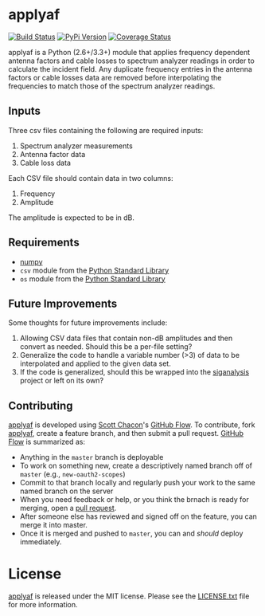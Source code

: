 # applyaf

[![Build Status][travis image]][travis link]
[![PyPi Version][pypi ver image]][pypi ver link]
[![Coverage Status][coveralls image]][coveralls link]

applyaf is a Python (2.6+/3.3+) module that applies frequency dependent
antenna factors and cable losses to spectrum analyzer readings in order
to calculate the incident field. Any duplicate frequency entries in the
antenna factors or cable losses data are removed before interpolating
the frequencies to match those of the spectrum analyzer readings.

## Inputs

Three csv files containing the following are required inputs:

1. Spectrum analyzer measurements
2. Antenna factor data
3. Cable loss data

Each CSV file should contain data in two columns:

1. Frequency
2. Amplitude

The amplitude is expected to be in dB.

## Requirements

- [numpy][]
- `csv` module from the [Python Standard Library][]
- `os` module from the [Python Standard Library][]

## Future Improvements

Some thoughts for future improvements include:

1. Allowing CSV data files that contain non-dB amplitudes and then
convert as needed. Should this be a per-file setting?
2. Generalize the code to handle a variable number (>3) of data to be
interpolated and applied to the given data set.
3. If the code is generalized, should this be wrapped into the
[siganalysis][] project or left on its own?

## Contributing

[applyaf][] is developed using [Scott Chacon][]'s [GitHub Flow][]. To
contribute, fork [applyaf][], create a feature branch, and then submit
a pull request.  [GitHub Flow][] is summarized as:

- Anything in the `master` branch is deployable
- To work on something new, create a descriptively named branch off of
  `master` (e.g., `new-oauth2-scopes`)
- Commit to that branch locally and regularly push your work to the same
  named branch on the server
- When you need feedback or help, or you think the brnach is ready for
  merging, open a [pull request][].
- After someone else has reviewed and signed off on the feature, you can
  merge it into master.
- Once it is merged and pushed to `master`, you can and *should* deploy
  immediately.

# License

[applyaf] is released under the MIT license. Please see the
[LICENSE.txt] file for more information.

[applyaf]: https://github.com/questrail/applyaf
[coveralls image]: https://coveralls.io/repos/questrail/applyaf/badge.png
[coveralls link]: https://coveralls.io/r/questrail/applyaf
[github flow]: http://scottchacon.com/2011/08/31/github-flow.html
[LICENSE.txt]: https://github.com/questrail/applyaf/blob/develop/LICENSE.txt
[numpy]: http://www.numpy.org
[pull request]: https://help.github.com/articles/using-pull-requests
[pypi ver image]: https://badge.fury.io/py/applyaf.png
[pypi ver link]: http://badge.fury.io/py/applyaf
[python standard library]: https://docs.python.org/2/library/
[scott chacon]: http://scottchacon.com/about.html
[siganalysis]: https://github.com/questrail/siganalysis
[travis image]: https://travis-ci.org/questrail/applyaf.png
[travis link]: https://travis-ci.org/questrail/applyaf
